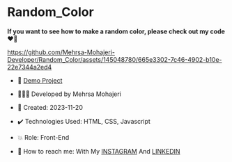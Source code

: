 # Random_Color

**If you want to see how to make a random color, please check out my code ♥️👀**

https://github.com/Mehrsa-Mohajeri-Developer/Random_Color/assets/145048780/665e3302-7c46-4902-b10e-22e7344a2ed4 

- 🔗 [Demo Project](https://mehrsamohajeri.github.io/Random_Color/)
  
- 👩🏻‍💻 Developed by Mehrsa Mohajeri

- 📆 Created: 2023-11-20

- ✔️ Technologies Used: HTML, CSS, Javascript

- 💥 Role: Front-End

- 📲 How to reach me: With My [INSTAGRAM](https://www.instagram.com/mehrsa_mohajeri_developer) And [LINKEDIN](https://www.linkedin.com/in/mehrsa-mohajeri-developer)
  
